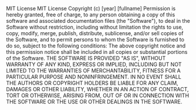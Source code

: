MIT License
MIT License
Copyright (c) [year] [fullname]
Permission is hereby granted, free of charge, to any
person obtaining a copy
of this software and associated documentation files (the
"Software"), to deal
in the Software without restriction, including without
limitation the rights
to use, copy, modify, merge, publish, distribute,
sublicense, and/or sell
copies of the Software, and to permit persons to whom
the Software is
furnished to do so, subject to the following conditions:
The above copyright notice and this permission notice
shall be included in all
copies or substantial portions of the Software.
THE SOFTWARE IS PROVIDED "AS IS", WITHOUT
WARRANTY OF ANY KIND, EXPRESS OR
IMPLIED, INCLUDING BUT NOT LIMITED TO THE
WARRANTIES OF MERCHANTABILITY,
FITNESS FOR A PARTICULAR PURPOSE AND
NONINFRINGEMENT. IN NO EVENT SHALL THE
AUTHORS OR COPYRIGHT HOLDERS BE LIABLE FOR ANY
CLAIM, DAMAGES OR OTHER
LIABILITY, WHETHER IN AN ACTION OF CONTRACT, TORT
OR OTHERWISE, ARISING FROM,
OUT OF OR IN CONNECTION WITH THE SOFTWARE OR
THE USE OR OTHER DEALINGS IN THE
SOFTWARE.
